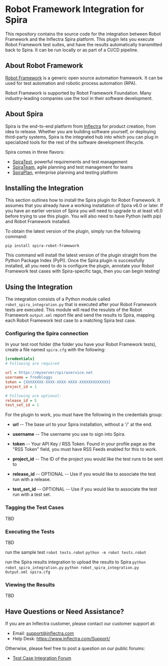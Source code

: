 # Robot Framework Integration for Spira
This repository contains the source code for the integration between Robot Framework and the Inflectra Spira platform. This plugin lets you execute Robot Framework test suites, and have the results automatically transmitted back to Spira. It can be run locally or as part of a CI/CD pipeline.

## About Robot Framework
[Robot Framework](https://robotframework.org/) is a generic open source automation framework. It can be used for test automation and robotic process automation (RPA).

Robot Framework is supported by Robot Framework Foundation. Many industry-leading companies use the tool in their software development.


## About Spira
Spira is the end-to-end platform from [Inflectra](https://www.inflectra.com) for product creation, from idea to release. Whether you are building software yourself, or deploying third-party systems, Spira is the integrated hub into which you can plug in specialized tools for the rest of the software development lifecycle. 

Spira comes in three flavors:
- [SpiraTest](https://www.inflectra.com/SpiraTest/), powerful requirements and test management
- [SpiraTeam](https://www.inflectra.com/SpiraTeam/), agile planning and test management for teams
- [SpiraPlan](https://www.inflectra.com/SpiraPlan/), enterprise planning and testing platform

## Installing the Integration
This section outlines how to install the Spira plugin for Robot Framework. It assumes that you already have a working installation of Spira v6.0 or later. If you have an earlier version of Spira you will need to upgrade to at least v6.0 before trying to use this plugin. You will also need to have Python (with pip) and Robot Framework installed.

To obtain the latest version of the plugin, simply run the following command:

`pip install spira-robot-framework`

This command will install the latest version of the plugin straight from the Python Package Index (PyPI). Once the Spira plugin is successfully installed, all you need to do is configure the plugin, annotate your Robot Framework test cases with Spira-specific tags, then you can begin testing!

## Using the Integration
The integration consists of a Python module called `robot_spira_integration.py` that is executed after your Robot Framework tests are executed. This module will read the resulsts of the Robot Framework `output.xml` report file and send the results to Spira, mapping each Robot Framework test case to a matching Spira test case.

### Configuring the Spira connection
In your test root folder (the folder you have your Robot Framework tests),
create a file named `spira.cfg` with the following:

```cfg
[credentials]
# Following are required

url = https://myserver/spiraservice.net
username = fredbloggs
token = {XXXXXXXX-XXXX-XXXX-XXXX-XXXXXXXXXXXXX}
project_id = 1

# Following are optional:
release_id = 5
test_set_id = 1
```

For the plugin to work, you must have the following in the credentials group:

- **url** -- The base url to your Spira installation, without a '/' at
the end.

- **username** -- The username you use to sign into Spira.

- **token** -- Your API Key / RSS Token. Found in your profile page as the "RSS
Token" field, you must have RSS Feeds enabled for this to work.

- **project_id** -- The ID of the project you would like the test runs to
be sent to

- **release_id** -- OPTIONAL -- Use if you would like to associate the
test run with a release.

- **test_set_id** -- OPTIONAL -- Use if you would like to associate the
test run with a test set.

### Tagging the Test Cases
TBD

### Executing the Tests
TBD

run the sample test
`robot tests.robot`
`python -m robot tests.robot`

run the Spira results integration to upload the results to Spira
`python robot_spira_integration.py`
`python robot_spira_integration.py Output.xml spira.cfg`

### Viewing the Results
TBD

## Have Questions or Need Assistance?
If you are an Inflectra customer, please contact our customer support at:
- Email: support@inflectra.com
- Help Desk: https://www.inflectra.com/Support/

Otherwise, please feel free to post a question on our public forums:
- [Test Case Integration Forum](https://www.inflectra.com/Support/Forum/integrations/unit-testing/List.aspx)
